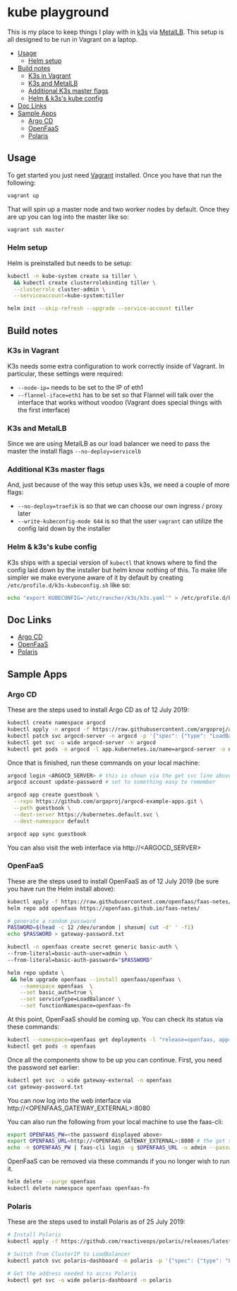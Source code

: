 # kube playground

This is my place to keep things I play with in [k3s](https://k3s.io/) via [MetalLB](https://metallb.universe.tf/). This setup is all designed to be run in Vagrant on a laptop.

- [Usage](#usage)
  - [Helm setup](#helm-setup)
- [Build notes](#build-notes)
  - [K3s in Vagrant](#k3s-in-vagrant)
  - [K3s and MetalLB](#k3s-and-metallb)
  - [Additional K3s master flags](#additional-k3s-master-flags)
  - [Helm & k3s's kube config](#helm--k3ss-kube-config)
- [Doc Links](#doc-links)
- [Sample Apps](#sample-apps)
  - [Argo CD](#argo-cd)
  - [OpenFaaS](#openfaas)
  - [Polaris](#polaris)

## Usage

To get started you just need [Vagrant](https://www.vagrantup.com/) installed. Once you have that run the following:

```bash
vagrant up
```

That will spin up a master node and two worker nodes by default. Once they are up you can log into the master like so:

```bash
vagrant ssh master
```

### Helm setup

Helm is preinstalled but needs to be setup:

```bash
kubectl -n kube-system create sa tiller \
  && kubectl create clusterrolebinding tiller \
  --clusterrole cluster-admin \
  --serviceaccount=kube-system:tiller

helm init --skip-refresh --upgrade --service-account tiller
```

## Build notes

### K3s in Vagrant

K3s needs some extra configuration to work correctly inside of Vagrant. In particular, these settings were required:

- `--node-ip=` needs to be set to the IP of eth1
- `--flannel-iface=eth1` has to be set so that Flannel will talk over the interface that works without voodoo (Vagrant does special things with the first interface)

### K3s and MetalLB

Since we are using MetalLB as our load balancer we need to pass the master the install flags `--no-deploy=servicelb`

### Additional K3s master flags

And, just because of the way this setup uses k3s, we need a couple of more flags:

- `--no-deploy=traefik` is so that we can choose our own ingress / proxy later
- `--write-kubeconfig-mode 644` is so that the user `vagrant` can utilize the config laid down by the installer

### Helm & k3s's kube config

K3s ships with a special version of `kubectl` that knows where to find the config laid down by the installer but helm know nothing of this. To make life simpler we make everyone aware of it by default by creating `/etc/profile.d/k3s-kubeconfig.sh` like so:

```bash
echo "export KUBECONFIG='/etc/rancher/k3s/k3s.yaml'" > /etc/profile.d/k3s-kubeconfig.sh
```

## Doc Links

- [Argo CD](https://argoproj.github.io/argo-cd/getting_started/)
- [OpenFaaS](https://github.com/openfaas/workshop/blob/master/lab1b.md)
- [Polaris](https://github.com/FairwindsOps/polaris)

## Sample Apps

### Argo CD

These are the steps used to install Argo CD as of 12 July 2019:

```bash
kubectl create namespace argocd
kubectl apply -n argocd -f https://raw.githubusercontent.com/argoproj/argo-cd/stable/manifests/install.yaml
kubectl patch svc argocd-server -n argocd -p '{"spec": {"type": "LoadBalancer"}}'
kubectl get svc -o wide argocd-server -n argocd
kubectl get pods -n argocd -l app.kubernetes.io/name=argocd-server -o name | cut -d'/' -f 2
```

Once that is finished, run these commands on your local machine:

```bash
argocd login <ARGOCD_SERVER> # this is shown via the get svc line above
argocd account update-password # set to something easy to remember

argocd app create guestbook \
  --repo https://github.com/argoproj/argocd-example-apps.git \
  --path guestbook \
  --dest-server https://kubernetes.default.svc \
  --dest-namespace default

argocd app sync guestbook
```

You can also visit the web interface via http://<ARGOCD_SERVER>

### OpenFaaS

These are the steps used to install OpenFaaS as of 12 July 2019 (be sure you have run the Helm install above):

```bash
kubectl apply -f https://raw.githubusercontent.com/openfaas/faas-netes/master/namespaces.yml
helm repo add openfaas https://openfaas.github.io/faas-netes/

# generate a random password
PASSWORD=$(head -c 12 /dev/urandom | shasum| cut -d' ' -f1)
echo $PASSWORD > gateway-password.txt

kubectl -n openfaas create secret generic basic-auth \
--from-literal=basic-auth-user=admin \
--from-literal=basic-auth-password="$PASSWORD"

helm repo update \
 && helm upgrade openfaas --install openfaas/openfaas \
    --namespace openfaas  \
    --set basic_auth=true \
    --set serviceType=LoadBalancer \
    --set functionNamespace=openfaas-fn
```

At this point, OpenFaaS should be coming up. You can check its status via these commands:

```bash
kubectl --namespace=openfaas get deployments -l "release=openfaas, app=openfaas"
kubectl get pods -n openfaas
```

Once all the components show to be up you can continue. First, you need the password set earlier:

```bash
kubectl get svc -o wide gateway-external -n openfaas
cat gateway-password.txt
```

You can now log into the web interface via http://<OPENFAAS_GATEWAY_EXTERNAL>:8080

You can also run the following from your local machine to use the faas-cli:

```bash
export OPENFAAS_PW=<the password displayed above>
export OPENFAAS_URL=http://<OPENFAAS_GATEWAY_EXTERNAL>:8080 # the get svc command above will show you the address
echo -n $OPENFAAS_PW | faas-cli login -g $OPENFAAS_URL -u admin --password-stdin
```

OpenFaaS can be removed via these commands if you no longer wish to run it.

```bash
helm delete --purge openfaas
kubectl delete namespace openfaas openfaas-fn
```

### Polaris

These are the steps used to install Polaris as of 25 July 2019:

```bash
# Install Polaris
kubectl apply -f https://github.com/reactiveops/polaris/releases/latest/download/dashboard.yaml

# Switch from ClusterIP to LoadBalancer
kubectl patch svc polaris-dashboard -n polaris -p '{"spec": {"type": "LoadBalancer"}}'

# Get the address needed to accss Polaris
kubectl get svc -o wide polaris-dashboard -n polaris
```
